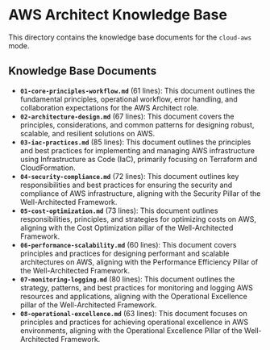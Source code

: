 # AWS Architect Knowledge Base

This directory contains the knowledge base documents for the `cloud-aws` mode.

## Knowledge Base Documents

*   **`01-core-principles-workflow.md`** (61 lines): This document outlines the fundamental principles, operational workflow, error handling, and collaboration expectations for the AWS Architect role.
*   **`02-architecture-design.md`** (67 lines): This document covers the principles, considerations, and common patterns for designing robust, scalable, and resilient solutions on AWS.
*   **`03-iac-practices.md`** (85 lines): This document outlines the principles and best practices for implementing and managing AWS infrastructure using Infrastructure as Code (IaC), primarily focusing on Terraform and CloudFormation.
*   **`04-security-compliance.md`** (72 lines): This document outlines key responsibilities and best practices for ensuring the security and compliance of AWS infrastructure, aligning with the Security Pillar of the Well-Architected Framework.
*   **`05-cost-optimization.md`** (73 lines): This document outlines responsibilities, principles, and strategies for optimizing costs on AWS, aligning with the Cost Optimization pillar of the Well-Architected Framework.
*   **`06-performance-scalability.md`** (60 lines): This document covers principles and practices for designing performant and scalable architectures on AWS, aligning with the Performance Efficiency Pillar of the Well-Architected Framework.
*   **`07-monitoring-logging.md`** (80 lines): This document outlines the strategy, patterns, and best practices for monitoring and logging AWS resources and applications, aligning with the Operational Excellence pillar of the Well-Architected Framework.
*   **`08-operational-excellence.md`** (63 lines): This document focuses on principles and practices for achieving operational excellence in AWS environments, aligning with the Operational Excellence Pillar of the Well-Architected Framework.
